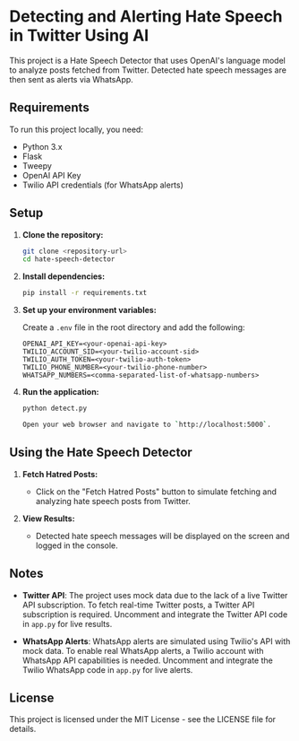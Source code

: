 # Detecting and Alerting Hate Speech in Twitter Using AI

This project is a Hate Speech Detector that uses OpenAI's language model to analyze posts fetched from Twitter. Detected hate speech messages are then sent as alerts via WhatsApp.

## Requirements

To run this project locally, you need:

- Python 3.x
- Flask
- Tweepy
- OpenAI API Key
- Twilio API credentials (for WhatsApp alerts)

## Setup

1. **Clone the repository:**

   ```bash
   git clone <repository-url>
   cd hate-speech-detector

2. **Install dependencies:**

   ```bash
   pip install -r requirements.txt


3. **Set up your environment variables:**

   Create a `.env` file in the root directory and add the following:

   ```plaintext
   OPENAI_API_KEY=<your-openai-api-key>
   TWILIO_ACCOUNT_SID=<your-twilio-account-sid>
   TWILIO_AUTH_TOKEN=<your-twilio-auth-token>
   TWILIO_PHONE_NUMBER=<your-twilio-phone-number>
   WHATSAPP_NUMBERS=<comma-separated-list-of-whatsapp-numbers>

4. **Run the application:**

   ```bash
   python detect.py

   Open your web browser and navigate to `http://localhost:5000`.

## Using the Hate Speech Detector

1. **Fetch Hatred Posts:**
   
   - Click on the "Fetch Hatred Posts" button to simulate fetching and analyzing hate speech posts from Twitter.

2. **View Results:**
   
   - Detected hate speech messages will be displayed on the screen and logged in the console.

## Notes

- **Twitter API**: The project uses mock data due to the lack of a live Twitter API subscription. To fetch real-time Twitter posts, a Twitter API subscription is required. Uncomment and integrate the Twitter API code in `app.py` for live results.
  
- **WhatsApp Alerts**: WhatsApp alerts are simulated using Twilio's API with mock data. To enable real WhatsApp alerts, a Twilio account with WhatsApp API capabilities is needed. Uncomment and integrate the Twilio WhatsApp code in `app.py` for live alerts.

## License

This project is licensed under the MIT License - see the LICENSE file for details.
